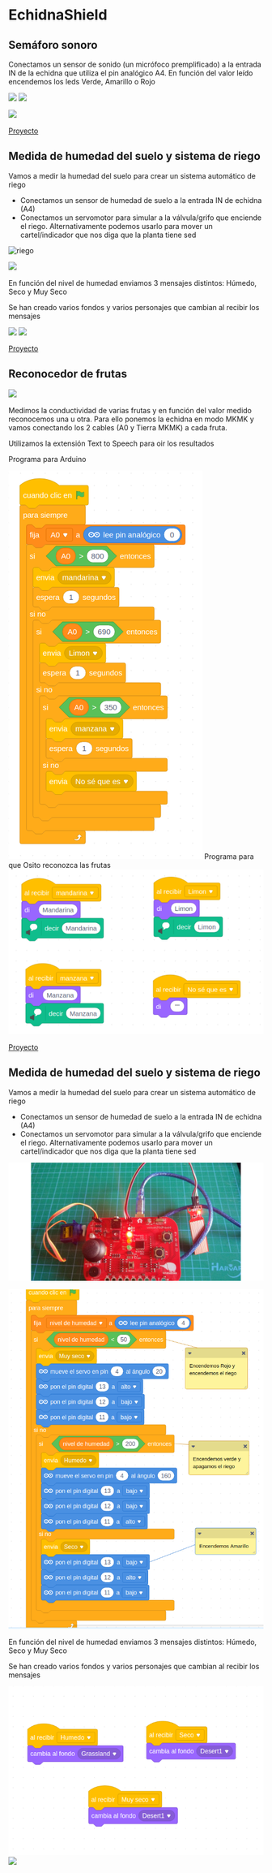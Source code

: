 # EchidnaShield

## Semáforo sonoro

Conectamos un sensor de sonido (un micrófoco premplificado) a la entrada IN de la echidna que utiliza el pin analógico A4. En función del valor leído encendemos los leds Verde, Amarillo o Rojo

![](../images/Proyecto4b.jpg)
![](../images/Proyecto4.jpg)

![](../images/NivelSonoro.png)

[Proyecto](https://planet.mblock.cc/project/projectshare/103651)

## Medida de humedad del suelo y sistema de riego

Vamos a medir la humedad del suelo para crear un sistema automático de riego
* Conectamos un sensor de humedad de suelo a la entrada IN de echidna (A4)
* Conectamos un servomotor para simular a la válvula/grifo que enciende el riego. Alternativamente podemos usarlo para mover un cartel/indicador que nos diga que la planta tiene sed

![riego](../images/Riego.png)

![](../images/SensorHumedadArduino.png)

En función del nivel de humedad enviamos 3 mensajes distintos: Húmedo, Seco y Muy Seco

Se han creado varios fondos y varios personajes que cambian al recibir los mensajes

![](../images/SensorHumedadFondo.png)
![](../images/SensorHumedadObjetos.png)


[Proyecto](https://planet.mblock.cc/project/103662)

## Reconocedor de frutas

![](../images/Proyecto2b.jpg)

Medimos la conductividad de varias frutas y en función del valor medido reconocemos una u otra. Para ello ponemos la echidna en modo MKMK y vamos conectando los 2 cables (A0 y Tierra MKMK) a cada fruta.

Utilizamos la extensión Text to Speech para oir los resultados

Programa para Arduino

![](./images/Frutas-arduino.png)
Programa para que Osito reconozca las frutas
![](./images/Frutas-osito.png)

[Proyecto](https://planet.mblock.cc/project/projectshare/103635)


## Medida de humedad del suelo y sistema de riego

Vamos a medir la humedad del suelo para crear un sistema automático de riego
* Conectamos un sensor de humedad de suelo a la entrada IN de echidna (A4)
* Conectamos un servomotor para simular a la válvula/grifo que enciende el riego. Alternativamente podemos usarlo para mover un cartel/indicador que nos diga que la planta tiene sed

![riego](./images/Riego.png)

![](./images/SensorHumedadArduino.png)

En función del nivel de humedad enviamos 3 mensajes distintos: Húmedo, Seco y Muy Seco

Se han creado varios fondos y varios personajes que cambian al recibir los mensajes

![](./images/SensorHumedadFondo.png)
![](./images/SensorHumedadObjetos.png)
